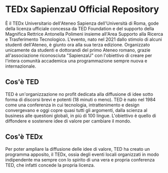 # TEDx SapienzaU Official Repository

È il TEDx Universitario dell'Ateneo Sapienza dell'Università di Roma, gode della licenza ufficiale concessa da TED Foundation e del supporto della Magnifica Rettrice Antonella Polimeni insieme all'Area Supporto alla Ricerca e Trasferimento Tecnologico. L'evento, nato nel 2021 dallo stimolo di alcuni studenti dell'Ateneo, è giunto ora alla sua terza edizione. Organizzato unicamente da studenti e dottorandi del primo Ateneo romano, grazie all'associazione riconosciuta "SapienzaU" con l'obiettivo di creare per l'intera comunità accademica una programmazione sempre nuova e internazionale.

## Cos'è TED

TED è un'organizzazione no profit dedicata alla diffusione di idee sotto forma di discorsi brevi e potenti (18 minuti o meno). TED è nato nel 1984 come una conferenza in cui tecnologia, intrattenimento e design convergevano e oggi copre quasi tutti gli argomenti, dalla scienza al business alle questioni globali, in più di 100 lingue. L'obiettivo è quello di diffondere e sostenere idee di valore per cambiare il mondo.

## Cos'è TEDx

Per poter ampliare la diffusione delle idee di valore, TED ha creato un programma apposito, il TEDx, ossia degli eventi locali organizzati in modo indipendente ma sempre con lo spirito di una vera e propria conferenza TED, che infatti concede la propria licenza.
